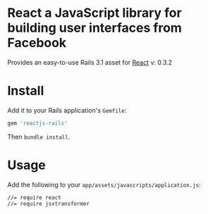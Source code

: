 # React a JavaScript library for building user interfaces from Facebook

Provides an easy-to-use Rails 3.1 asset for [React](http://facebook.github.io/react/) v: 0.3.2

# Install

Add it to your Rails application's `Gemfile`:

```ruby
gem 'reactjs-rails'
```

Then `bundle install`.


# Usage

Add the following to your `app/assets/javascripts/application.js`:

    //= require react
    //= require jsxtransformer
